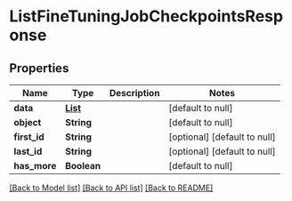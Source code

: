 # ListFineTuningJobCheckpointsResponse
## Properties

| Name | Type | Description | Notes |
|------------ | ------------- | ------------- | -------------|
| **data** | [**List**](FineTuningJobCheckpoint.md) |  | [default to null] |
| **object** | **String** |  | [default to null] |
| **first\_id** | **String** |  | [optional] [default to null] |
| **last\_id** | **String** |  | [optional] [default to null] |
| **has\_more** | **Boolean** |  | [default to null] |

[[Back to Model list]](../README.md#documentation-for-models) [[Back to API list]](../README.md#documentation-for-api-endpoints) [[Back to README]](../README.md)

